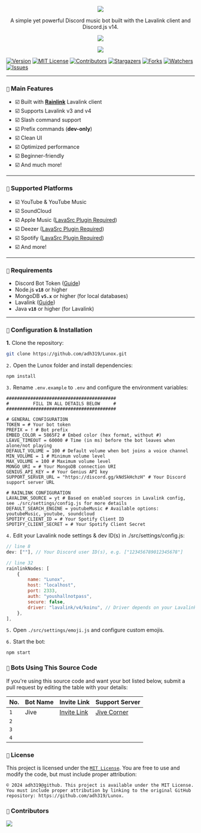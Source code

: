 <p align="center">
<img src="https://capsule-render.vercel.app/api?type=waving&color=gradient&height=200&section=header&text=Lunox&fontSize=80&fontAlignY=35&animation=twinkling&fontColor=gradient"/> 
</p>

<p align="center"> 
  A simple yet powerful Discord music bot built with the Lavalink client and Discord.js v14.
</p>

<p align="center"> 
  <a href="https://ko-fi.com/enourdev" target="_blank"> <img src="https://ko-fi.com/img/githubbutton_sm.svg"/> </a>
</p>

<p align="center"> 
  <a href="https://discord.gg/xhTVzbS5NU" target="_blank"> <img src="https://discordapp.com/api/guilds/1056011738950156359/widget.png?style=banner2"/> </a>
</p>

[![Version][version-shield]](version-url) [![MIT License][license-shield]][license-url] [![Contributors][contributors-shield]][contributors-url] [![Stargazers][stars-shield]][stars-url] [![Forks][forks-shield]][forks-url] [![Watchers][watchers-shield]][watchers-url] [![Issues][issues-shield]][issues-url]

---

### `📢` Main Features

- ☑️ Built with **[Rainlink](https://www.npmjs.com/package/rainlink)** Lavalink client
- ☑️ Supports Lavalink v3 and v4
- ☑️ Slash command support
- ☑️ Prefix commands (**dev-only**)
- ☑️ Clean UI
- ☑️ Optimized performance
- ☑️ Beginner-friendly
- ☑️ And much more!

---

### `🎵` Supported Platforms

- ☑️ YouTube & YouTube Music
- ☑️ SoundCloud
- ☑️ Apple Music ([LavaSrc Plugin Required](https://github.com/topi314/LavaSrc))
- ☑️ Deezer ([LavaSrc Plugin Required](https://github.com/topi314/LavaSrc))
- ☑️ Spotify ([LavaSrc Plugin Required](https://github.com/topi314/LavaSrc))
- ☑️ And more!

---

### `📌` Requirements

- Discord Bot Token ([Guide](https://discordjs.guide/preparations/setting-up-a-bot-application.html#creating-your-bot))
- Node.js **`v18`** or higher
- MongoDB **`v5.x`** or higher (for local databases)
- Lavalink ([Guide](https://lavalink.dev/))
- Java **`v18`** or higher (for Lavalink)

---

### `🚀` Configuration & Installation

**1.** Clone the repository:

```bash
git clone https://github.com/adh319/Lunox.git
```

`2.` Open the Lunox folder and install dependencies:

```
npm install
```

`3.` Rename `.env.example` to `.env` and configure the environment variables:

```
#########################################
#         FILL IN ALL DETAILS BELOW     #
#########################################

# GENERAL CONFIGURATION
TOKEN = # Your bot token
PREFIX = ! # Bot prefix
EMBED_COLOR = 5865F2 # Embed color (hex format, without #)
LEAVE_TIMEOUT = 60000 # Time (in ms) before the bot leaves when alone/not playing
DEFAULT_VOLUME = 100 # Default volume when bot joins a voice channel
MIN_VOLUME = 1 # Minimum volume level
MAX_VOLUME = 100 # Maximum volume level
MONGO_URI = # Your MongoDB connection URI
GENIUS_API_KEY = # Your Genius API key
SUPPORT_SERVER_URL = "https://discord.gg/kNdSkHchzH" # Your Discord support server URL

# RAINLINK CONFIGURATION
LAVALINK_SOURCE = yt # Based on enabled sources in Lavalink config, see ./src/settings/config.js for more details
DEFAULT_SEARCH_ENGINE = youtubeMusic # Available options: youtubeMusic, youtube, soundcloud
SPOTIFY_CLIENT_ID = # Your Spotify Client ID
SPOTIFY_CLIENT_SECRET = # Your Spotify Client Secret
```

`4.` Edit your Lavalink node settings & dev ID(s) in ./src/settings/config.js:

```js
// line 8
dev: [""], // Your Discord user ID(s), e.g. ["123456789012345678"]

// line 32
rainlinkNodes: [
    {
        name: "Lunox",
        host: "localhost",
        port: 2333,
        auth: "youshallnotpass",
        secure: false,
        driver: "lavalink/v4/koinu", // Driver depends on your Lavalink version
    },
],
```

`5.` Open `./src/settings/emoji.js` and configure custom emojis.

`6.` Start the bot:

```
npm start
```

### `🤖` Bots Using This Source Code

If you're using this source code and want your bot listed below, submit a pull request by editing the table with your details:

| No. | Bot Name | Invite Link | Support Server |
| --- | --- | --- | --- |
| `1` | Jive | [Invite Link](https://discord.com/oauth2/authorize?client_id=1019954630551158934) | [Jive Corner](https://discord.gg/kNdSkHchzH) |
| `2` |  |  |  |
| `3` |  |  |  |
| `4` |  |  |  |

### `🔐` License

This project is licensed under the [`MIT License`](https://github.com/adh319/Lunox/blob/main/LICENSE). You are free to use and modify the code, but must include proper attribution:

```
© 2024 adh319@github. This project is available under the MIT License.
You must include proper attribution by linking to the original GitHub repository: https://github.com/adh319/Lunox.
```

### `👥` Contributors

<a href="https://github.com/adh319/Lunox/graphs/contributors">
  <img src="https://contributors-img.web.app/image?repo=adh319/Lunox" />
</a>

[version-shield]: https://img.shields.io/github/package-json/v/adh319/Lunox?style=for-the-badge
[contributors-shield]: https://img.shields.io/github/contributors/adh319/Lunox.svg?style=for-the-badge
[contributors-url]: https://github.com/adh319/Lunox/graphs/contributors
[forks-shield]: https://img.shields.io/github/forks/adh319/Lunox.svg?style=for-the-badge
[forks-url]: https://github.com/adh319/Lunox/network/members
[watchers-shield]: https://img.shields.io/github/watchers/adh319/Lunox?style=for-the-badge
[watchers-url]: https://github.com/adh319/Lunox
[stars-shield]: https://img.shields.io/github/stars/adh319/Lunox.svg?style=for-the-badge
[stars-url]: https://github.com/adh319/Lunox/stargazers
[issues-shield]: https://img.shields.io/github/issues/adh319/Lunox.svg?style=for-the-badge
[issues-url]: https://github.com/adh319/Lunox/issues
[license-shield]: https://img.shields.io/github/license/adh319/Lunox.svg?style=for-the-badge
[license-url]: https://github.com/adh319/Lunox/blob/main/LICENSE
[spon-img]: https://media.discordapp.net/attachments/979364157541462066/982734017671606322/Vultr_Logo_Download_Vector.png

